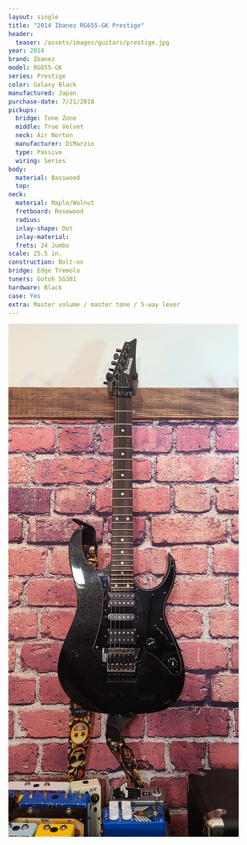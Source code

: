 ```yaml
---
layout: single
title: "2014 Ibanez RG655-GK Prestige"
header:
  teaser: /assets/images/guitars/prestige.jpg
year: 2014
brand: Ibanez
model: RG655-GK
series: Prestige
color: Galaxy Black
manufactured: Japan
purchase-date: 7/21/2018
pickups:
  bridge: Tone Zone
  middle: True Velvet
  neck: Air Norton
  manufacturer: DiMarzio
  type: Passive
  wiring: Series
body:
  material: Basswood
  top:
neck:
  material: Maple/Walnut
  fretboard: Rosewood
  radius:
  inlay-shape: Dot
  inlay-material:
  frets: 24 Jumbo
scale: 25.5 in.
construction: Bolt-on
bridge: Edge Tremolo
tuners: Gotoh SG381
hardware: Black
case: Yes
extra: Master volume / master tone / 5-way lever
---
```


![header](/assets/images/guitars/prestige.jpg)
